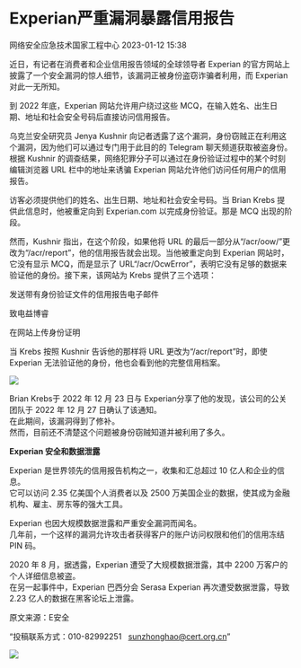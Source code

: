 #  Experian严重漏洞暴露信用报告   
 网络安全应急技术国家工程中心   2023-01-12 15:38  
  
近日，有记者在消费者和企业信用报告领域的全球领导者 Experian 的官方网站上披露了一个安全漏洞的惊人细节，该漏洞正被身份盗窃诈骗者利用，而 Experian 对此一无所知。  
  
到 2022 年底，Experian 网站允许用户绕过这些 MCQ，在输入姓名、出生日期、地址和社会安全号码后直接访问信用报告。  
  
乌克兰安全研究员 Jenya Kushnir 向记者透露了这个漏洞，身份窃贼正在利用这个漏洞，因为他们可以通过专门用于此目的的 Telegram 聊天频道获取被盗身份。根据 Kushnir 的调查结果，网络犯罪分子可以通过在身份验证过程中的某个时刻编辑浏览器 URL 栏中的地址来诱骗 Experian 网站允许他们访问任何用户的信用报告。  
  
访客必须提供他们的姓名、出生日期、地址和社会安全号码。当 Brian Krebs 提供此信息时，他被重定向到 Experian.com 以完成身份验证。那是 MCQ 出现的阶段。  
  
然而，Kushnir 指出，在这个阶段，如果他将 URL 的最后一部分从“/acr/oow/”更改为“/acr/report”，他的信用报告就会出现。当他被重定向到 Experian 网站时，它没有显示 MCQ，而是显示了 URL“/acr/OcwError”，表明它没有足够的数据来验证他的身份。接下来，该网站为 Krebs 提供了三个选项：  
  
发送带有身份验证文件的信用报告电子邮件  
  
致电益博睿  
  
在网站上传身份证明  
  
当 Krebs 按照 Kushnir 告诉他的那样将 URL 更改为“/acr/report”时，即使 Experian 无法验证他的身份，他也会看到他的完整信用档案。  
  
![](https://mmbiz.qpic.cn/mmbiz_png/QmbJGbR2j6wy5RFdses5QDSAfic2eV3X4JOWib2ChhWGW7p3qLBDBBFg7bdsJ9WjoGR8ibkjb89fZybMSqRibRfNxQ/640?wx_fmt=png&wxfrom=5&wx_lazy=1&wx_co=1 "")  
  
Brian Krebs于 2022 年 12 月 23 日与 Experian分享了他的发现，该公司的公关团队于 2022 年 12 月 27 日确认了该通知。  
在此期间，该漏洞得到了修补。  
然而，目前还不清楚这个问题被身份窃贼知道并被利用了多久。  
  
**Experian 安全和数据泄露**  
  
Experian 是世界领先的信用报告机构之一，收集和汇总超过 10 亿人和企业的信息。  
它可以访问 2.35 亿美国个人消费者以及 2500 万美国企业的数据，使其成为金融机构、雇主、房东等的强大工具。  
  
Experian 也因大规模数据泄露和严重安全漏洞而闻名。  
几年前，一个这样的漏洞允许攻击者获得客户的账户访问权限和他们的信用冻结 PIN 码。  
  
2020 年 8 月，据透露，Experian 遭受了大规模数据泄露，其中 2200 万客户的个人详细信息被盗。  
在另一起事件中，Experian 巴西分会 Serasa Experian 再次遭受数据泄露，导致 2.23 亿人的数据在黑客论坛上泄露。  
  
  
  
原文来源：E安全  
  
“投稿联系方式：010-82992251   sunzhonghao@cert.org.cn”  
  
![](https://mmbiz.qpic.cn/mmbiz_jpg/GoUrACT176n1NvL0JsVSB8lNDX2FCGZjW0HGfDVnFao65ic4fx6Rv4qylYEAbia4AU3V2Zz801UlicBcLeZ6gS6tg/640?wx_fmt=jpeg&wxfrom=5&wx_lazy=1&wx_co=1 "")  
  
  
